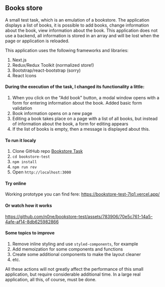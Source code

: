 ## Books store

A small test task, which is an emulation of a bookstore. The application displays a list of books, it is possible to add books, change information about the book, view information about the book. This application does not use a backend, all information is stored in an array and will be lost when the page or application is reloaded.



This application uses the following frameworks and libraries:

1. Next.js
2. Redux/Redux Toolkit (normalized store!)
3. Bootstrap/react-bootstrap (sorry)
4. React Icons

#### During the execution of the task, I changed its functionality a little:

1. When you click on the "Add book" button, a modal window opens with a form for entering information about the book. Added basic form validation
2. Book information opens on a new page
3. Editing a book takes place on a page with a list of all books, but instead of information about the book, a form for editing appears
4. If the list of books is empty, then a message is displayed about this.

#### To run it localy

1. Clone GitHub repo [Bookstore Task](https://github.com/n0ne/bookstore-test)
2. `cd bookstore-test`
3. `npm install`
4. `npm run rev`
5. Open `http://localhost:3000`




#### Try online
Working prototype you can find fere: https://bookstore-test-7lq1.vercel.app/


#### Or watch how it works

https://github.com/n0ne/bookstore-test/assets/783906/70e5c761-14a5-4afe-af14-8db625982866


#### Some topics to improve
1. Remove inline styling and use `styled-components`, for example
2. Add memoization for some components and functions
3. Create some additional components to make the layout cleaner
4. etc.

All these actions will not greatly affect the performance of this small application, but require considerable additional time. In a large real application, all this, of course, must be done.